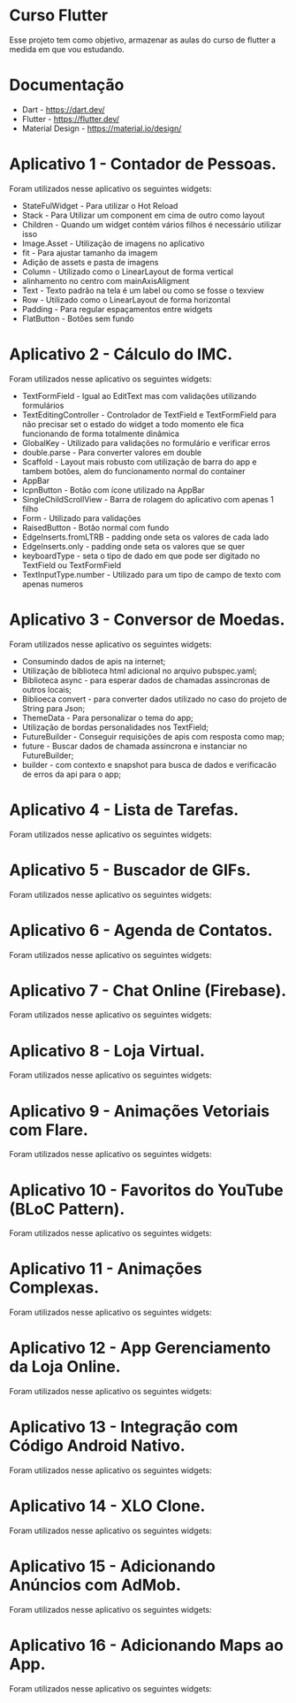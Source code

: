 # Curso Flutter
Esse projeto tem como objetivo, armazenar as aulas do curso de flutter a medida em que vou estudando.

# Documentação
* Dart - https://dart.dev/
* Flutter - https://flutter.dev/
* Material Design - https://material.io/design/

# Aplicativo 1 - Contador de Pessoas.

Foram utilizados nesse aplicativo os seguintes widgets:

* StateFulWidget - Para utilizar o Hot Reload
* Stack - Para Utilizar um component em cima de outro como layout
* Children - Quando um widget contém vários filhos é necessário utilizar isso
* Image.Asset - Utilização de imagens no aplicativo
* fit - Para ajustar tamanho da imagem
* Adição de assets e pasta de imagens
* Column - Utilizado como o LinearLayout de forma vertical
* alinhamento no centro com mainAxisAligment
* Text - Texto padrão na tela é um label ou como se fosse o texview
* Row - Utilizado como o LinearLayout de forma horizontal
* Padding - Para regular espaçamentos entre widgets
* FlatButton - Botões sem fundo

# Aplicativo 2 - Cálculo do IMC.

Foram utilizados nesse aplicativo os seguintes widgets:

* TextFormField - Igual ao EditText mas com validações utilizando formulários
* TextEditingController - Controlador de TextField e TextFormField para não precisar set o estado do widget a todo momento ele fica funcionando de forma totalmente dinâmica
* GlobalKey - Utilizado para validações no formulário e verificar erros
* double.parse - Para converter valores em double
* Scaffold - Layout mais robusto com utilização de barra do app e tambem botões, alem do funcionamento normal do container
* AppBar
* IcpnButton - Botão com ícone utilizado na AppBar
* SingleChildScrollView - Barra de rolagem do aplicativo com apenas 1 filho
* Form - Utilizado para validações
* RaisedButton - Botão normal com fundo
* EdgeInserts.fromLTRB - padding onde seta os valores de cada lado
* EdgeInserts.only - padding onde seta os valores que se quer
* keyboardType - seta o tipo de dado em que pode ser digitado no TextField ou TextFormField
* TextInputType.number - Utilizado para um tipo de campo de texto com apenas numeros

# Aplicativo 3 - Conversor de Moedas.

Foram utilizados nesse aplicativo os seguintes widgets:

* Consumindo dados de apis na internet;
* Utilização de biblioteca html adicional no arquivo pubspec.yaml;
* Biblioteca async - para esperar dados de chamadas assincronas de outros locais;
* Biblioeca convert - para converter dados utilizado no caso do projeto de String para Json;
* ThemeData - Para personalizar o tema do app;
* Utilização de bordas personalidades nos TextField;
* FutureBuilder<Map> - Conseguir requisições de apis com resposta como map;
* future - Buscar dados de chamada assincrona e instanciar no FutureBuilder<Map>;
* builder - com contexto e snapshot para busca de dados e verificacão de erros da api para o app;

# Aplicativo 4 - Lista de Tarefas.

Foram utilizados nesse aplicativo os seguintes widgets:

# Aplicativo 5 - Buscador de GIFs.

Foram utilizados nesse aplicativo os seguintes widgets:

# Aplicativo 6 - Agenda de Contatos.

Foram utilizados nesse aplicativo os seguintes widgets:

# Aplicativo 7 - Chat Online (Firebase).

Foram utilizados nesse aplicativo os seguintes widgets:

# Aplicativo 8 - Loja Virtual.

Foram utilizados nesse aplicativo os seguintes widgets:

# Aplicativo 9 - Animações Vetoriais com Flare.

Foram utilizados nesse aplicativo os seguintes widgets:

# Aplicativo 10 - Favoritos do YouTube (BLoC Pattern).

Foram utilizados nesse aplicativo os seguintes widgets:

# Aplicativo 11 - Animações Complexas.

Foram utilizados nesse aplicativo os seguintes widgets:

# Aplicativo 12 - App Gerenciamento da Loja Online.

Foram utilizados nesse aplicativo os seguintes widgets:

# Aplicativo 13 - Integração com Código Android Nativo.

Foram utilizados nesse aplicativo os seguintes widgets:

# Aplicativo 14 - XLO Clone.

Foram utilizados nesse aplicativo os seguintes widgets:

# Aplicativo 15 - Adicionando Anúncios com AdMob.

Foram utilizados nesse aplicativo os seguintes widgets:

# Aplicativo 16 - Adicionando Maps ao App.

Foram utilizados nesse aplicativo os seguintes widgets:
